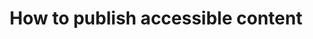 ---
layout: collection
title: How to publish accessible content
description: Guidance on to publish accessible content on GOV.UK.
permalink: /how-to-publish-accessible-content/
paginationHeading: 
pagination:
  data: guidance
  size: 5
guidance:
  - url: "/writing-to-gov-uk-standards/creating-accessible-content"
    data:
      title: Creating accessible content
      description: Description
eleventyComputed:
    eleventyNavigation:
        key: "{{ title }}"
        excerpt: "{{ description }}"
        order: 2
---